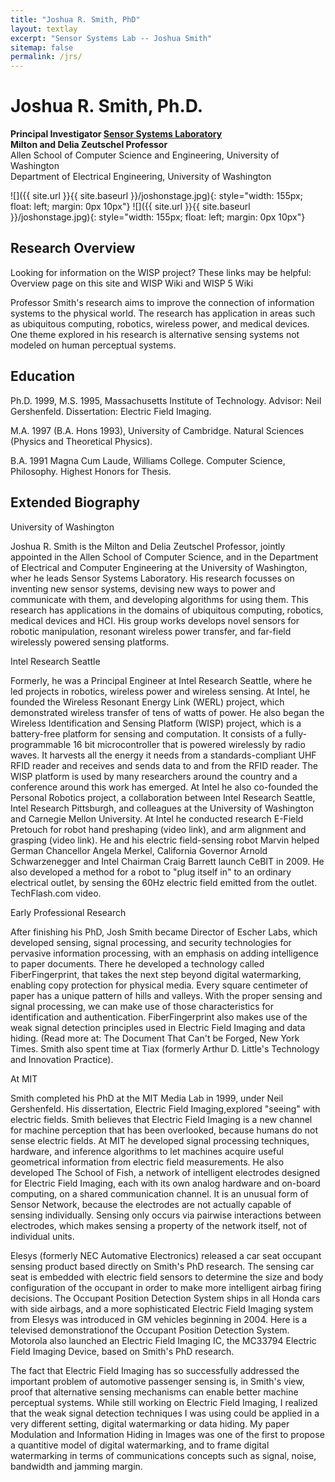 ```yaml
---
title: "Joshua R. Smith, PhD"
layout: textlay
excerpt: "Sensor Systems Lab -- Joshua Smith"
sitemap: false
permalink: /jrs/
---
```

# Joshua R. Smith, Ph.D.
<strong>Principal Investigator <a href="{{ site.url }}{{ site.baseurl }}">Sensor Systems Laboratory</a></strong><br>
<strong>Milton and Delia Zeutschel Professor</strong><br>
Allen School of Computer Science and Engineering, University of Washington<br>
Department of Electrical Engineering, University of Washington<br>

![]({{ site.url }}{{ site.baseurl }}/joshonstage.jpg){: style="width: 155px; float: left; margin: 0px  10px"}
![]({{ site.url }}{{ site.baseurl }}/joshonstage.jpg){: style="width: 155px; float: left; margin: 0px  10px"}

## Research Overview

Looking for information on the WISP project? These links may be helpful: Overview page on this site and WISP Wiki and WISP 5 Wiki

Professor Smith's research aims to improve the connection of information systems to the physical world. The research has application in areas such as ubiquitous computing, robotics, wireless power, and medical devices. One theme explored in his research is alternative sensing systems not modeled on human perceptual systems.


## Education

Ph.D. 1999, M.S. 1995, Massachusetts Institute of Technology. Advisor: Neil Gershenfeld. Dissertation: Electric Field Imaging.
 
M.A. 1997 (B.A. Hons 1993), University of Cambridge. Natural Sciences (Physics and Theoretical Physics).
 
B.A. 1991 Magna Cum Laude, Williams College. Computer Science, Philosophy. Highest Honors for Thesis.


## Extended Biography

University of Washington

Joshua R. Smith is the Milton and Delia Zeutschel Professor, jointly appointed in the Allen School of Computer Science, and in the Department of Electrical and Computer Engineering at the University of Washington, wher he leads Sensor Systems Laboratory. His research focusses on inventing new sensor systems, devising new ways to power and communicate with them, and developing algorithms for using them. This research has applications in the domains of ubiquitous computing, robotics, medical devices and HCI. His group works develops novel sensors for robotic manipulation, resonant wireless power transfer, and far-field wirelessly powered sensing platforms.
 
Intel Research Seattle

Formerly, he was a Principal Engineer at Intel Research Seattle, where he led projects in robotics, wireless power and wireless sensing. At Intel, he founded the Wireless Resonant Energy Link (WERL) project, which demonstrated wireless transfer of tens of watts of power. He also began the Wireless Identification and Sensing Platform (WISP) project, which is a battery-free platform for sensing and computation. It consists of a fully-programmable 16 bit microcontroller that is powered wirelessly by radio waves. It harvests all the energy it needs from a standards-compliant UHF RFID reader and receives and sends data to and from the RFID reader. The WISP platform is used by many researchers around the country and a conference around this work has emerged. At Intel he also co-founded the Personal Robotics project, a collaboration between Intel Research Seattle, Intel Research Pittsburgh, and colleagues at the University of Washington and Carnegie Mellon University. At Intel he conducted research E-Field Pretouch for robot hand preshaping (video link), and arm alignment and grasping (video link).  He and his electric field-sensing robot Marvin helped German Chancellor Angela Merkel, California Governor Arnold Schwarzenegger and Intel Chairman Craig Barrett launch CeBIT in 2009. He also developed a method for a robot to "plug itself in" to an ordinary electrical outlet, by sensing the 60Hz electric field emitted from the outlet. TechFlash.com video.
 

Early Professional Research

After finishing his PhD, Josh Smith became Director of Escher Labs, which developed sensing, signal processing, and security technologies for pervasive information processing, with an emphasis on adding intelligence to paper documents. There he developed a technology called FiberFingerprint, that takes the next step beyond digital watermarking, enabling copy protection for physical media. Every square centimeter of paper has a unique pattern of hills and valleys. With the proper sensing and signal processing, we can make use of those characteristics for identification and authentication. FiberFingerprint also makes use of the weak signal detection principles used in Electric Field Imaging and data hiding. (Read more at: The Document That Can't be Forged, New York Times. Smith also spent time at Tiax (formerly Arthur D. Little's Technology and Innovation Practice).
 
At MIT

Smith completed his PhD at the MIT Media Lab in 1999, under Neil Gershenfeld. His dissertation, Electric Field Imaging,explored "seeing" with electric fields. Smith believes that Electric Field Imaging is a new channel for machine perception that has been overlooked, because humans do not sense electric fields. At MIT he developed signal processing techniques, hardware, and inference algorithms to let machines acquire useful geometrical information from electric field measurements. He also developed The School of Fish, a network of intelligent electrodes designed for Electric Field Imaging, each with its own analog hardware and on-board computing, on a shared communication channel. It is an unusual form of Sensor Network, because the electrodes are not actually capable of sensing individually. Sensing only occurs via pairwise interactions between electrodes, which makes sensing a property of the network itself, not of individual units.
 
Elesys (formerly NEC Automative Electronics) released a car seat occupant sensing product based directly on Smith's PhD research. The sensing car seat is embedded with electric field sensors to determine the size and body configuration of the occupant in order to make more intelligent airbag firing decisions. The Occupant Position Detection System ships in all Honda cars with side airbags, and a more sophisticated Electric Field Imaging system from Elesys was introduced in GM vehicles beginning in 2004. Here is a televised demonstrationof the Occupant Position Detection System. Motorola also launched an Electric Field Imaging IC, the MC33794 Electric Field Imaging Device, based on Smith's PhD research.

The fact that Electric Field Imaging has so successfully addressed the important problem of automotive passenger sensing is, in Smith's view, proof that alternative sensing mechanisms can enable better machine perceptual systems. While still working on Electric Field Imaging, I realized that the weak signal detection techniques I was using could be applied in a very different setting, digital watermarking or data hiding. My paper Modulation and Information Hiding in Images was one of the first to propose a quantitive model of digital watermarking, and to frame digital watermarking in terms of communications concepts such as signal, noise, bandwidth and jamming margin.